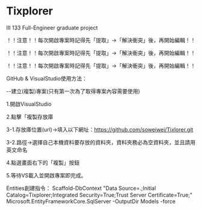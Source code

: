 # Tixplorer
III 133 Full-Engineer  graduate project

！！注意！！每次開啟專案時記得先「提取」→「解決衝突」後，再開始編輯！！

！！注意！！每次開啟專案時記得先「提取」→「解決衝突」後，再開始編輯！！

！！注意！！每次開啟專案時記得先「提取」→「解決衝突」後，再開始編輯！！

GitHub & VisualStudio使用方法：

--建立(複製)專案(只有第一次為了取得專案內容需要使用)

1.開啟VisualStudio

2.點擊「複製存放庫

3-1.存放庫位置(url)→填入以下網址：https://github.com/soweiwei/Tixlorer.git

3-2.路徑→選擇自己本機資料要存放的資料夾，資料夾務必為空資料夾，並且請用英文命名

4.點選畫面右下的「複製」按鈕

5.等待VS載入並開啟專案即完成。


Entities創建指令：
Scaffold-DbContext "Data Source=.;Initial Catalog=Tixplorer;Integrated Security=True;Trust Server Certificate=True;" Microsoft.EntityFrameworkCore.SqlServer -OutputDir Models -force

